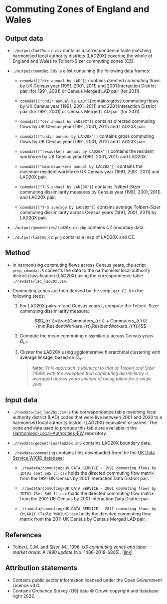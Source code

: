<p align="justify">

# Commuting Zones of England and Wales

## Output data

- `./output/lad20x_cz.csv` contains a correspondence table matching harmonised local authority districts (LAD20X) covering the whole of England and Wales to Tolbert-Sizer commuting zones (CZ).
  
- `./output/commdat.RDS`  is a list containing the following data frames:
    - `commdat[["dir annual by LAD"]]`  contains directed commuting flows by UK Census year (1991, 2001, 2011) and 2001 Interaction District pair (for 1991, 2001) or Census Merged LAD pair (for 2011).
  
    - `commdat[["undir annual by LAD"]]`contains gross commuting flows by  UK Census year (1991, 2001, 2011) and 2001 Interaction District pair (for 1991, 2001) or Census Merged LAD pair (for 2011).
  
    -  `commdat[["dir annual by LAD20X"]]` contains directed commuting flows  by UK Census year (1991, 2001, 2011) and  LAD20X pair.
  
    - `commdat[["undir annual by LAD20X"]]` contains gross commuting flows by UK Census year (1991, 2001, 2011) and LAD20X pair.
  
    -  `commdat[["resworkers annual by LAD20X"]]` contains the resident workforce by UK Census year (1991, 2001, 2011) and LAD20X.
  
    -   `commdat[["minresworkers annual by LAD20X"]]` contains the minimum resident workforce UK Census year (1991, 2001, 2011)  and LAD20X pair.
  
    - `commdat[["T-S annual by LAD20X"]]` contains Tolbert-Sizer commuting dissimilarity measures  by Census year (1991, 2001, 2011) and LAD20X pair.
  
    - `commdat[["T-S average by LAD20X"]]` contains average Tolbert-Sizer commuting dissimilarity across Census years (1991, 2001, 2011)  by LAD20X pair.

- `./output/geometries/lad20x_cz.shp` contains CZ boundary data.

- `./output/lad20x_CZ.png` contains a map of LAD20X and CZ.  

## Method

- In harmonising commuting flows across Census years, the script `prep_commdat.R` converts the data to the harmonised local authority district classification (LAD20X) using the correspondence table `./rawdata/lad_lad20x.csv`.

- Commuting zones are then derived by the script `get_CZ.R` in the following steps:
   1. For LAD20X pairs $rr'$ and Census years $t$, compute the Tolbert-Sizer commuting dissimilarity measure:
     
  
       $$D_{rr't}=\frac{Commuters_{rr't} + Commuters_{r'rt}}{min(ResidentWorkers_{rt},ResidentWorkers_{r't})}$$

  
   2. Compute the mean commuting dissimilarity across Census years $D_{rr'}$.
  
   3. Cluster the LAD20X using agglomerative hierarchical clustering with average linkage, based on $D_{rr'}$.
  
      > **Note:** *This approach is identical to that of Tolbert and Sizer (1996) with the exception that commuting dissimilarity is averaged across years instead of being taken for a single year.*

## Input data

- `./rawdata/lad_lad20x.csv` is the correspondence table matching local authority district (LAD) codes that were live between 2001 and 2020 to a harmonised local authority district (LAD20X) equivalent or parent. The code and data used to produce this table are available in the  [Harmonised-Local-Authorities-EW](https://github.com/amastrosavvas/Harmonised-Local-Authorities-EW) repository.

- `./rawdata/geometries/lad20x.shp` contains LAD20X boundary data.

- `./rawdata/commuting` contains files downloaded from the the [UK Data Service WICID database](https://wicid.ukdataservice.ac.uk):

  - `./rawdata/commuting/UK DATA SERVICE - 1991 commuting flows by IDT01 (Set SWS C).csv` holds the directed commuting flow matrix from the 1991 UK Census by 2001 Interaction Data District pair.
  
  - `./rawdata/commuting/UK DATA SERVICE - 2001 commuting flows by IDT01 (Set SWS 1).csv` holds the directed commuting flow matrix from the 2001 UK Census by 2001 Interaction Data District pair.
  
  - `./rawdata/commuting/UK DATA SERVICE - 2011 commuting flows by CMLAD11 (Table WU02UK).csv` holds the directed commuting flow matrix from the 2011 UK Census by Census Merged LAD pair. 
  
## References

- Tolbert, C.M. and Sizer, M., 1996. _US commuting zones and labor market areas: A 1990 update_ (No. 1486-2018-6805). [[link]](https://ageconsearch.umn.edu/record/278812/)  

## Attribution statements
- Contains public sector information licensed under the Open Government Licence v3.0.
- Contains Ordnance Survey (OS) data © Crown copyright and database right 2022.


</p>
